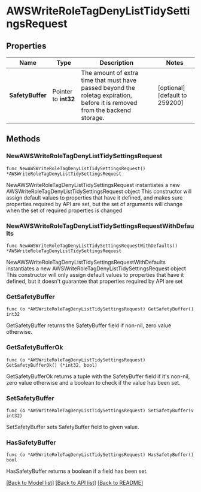 # AWSWriteRoleTagDenyListTidySettingsRequest

## Properties

Name | Type | Description | Notes
------------ | ------------- | ------------- | -------------
**SafetyBuffer** | Pointer to **int32** | The amount of extra time that must have passed beyond the roletag expiration, before it is removed from the backend storage. | [optional] [default to 259200]

## Methods

### NewAWSWriteRoleTagDenyListTidySettingsRequest

`func NewAWSWriteRoleTagDenyListTidySettingsRequest() *AWSWriteRoleTagDenyListTidySettingsRequest`

NewAWSWriteRoleTagDenyListTidySettingsRequest instantiates a new AWSWriteRoleTagDenyListTidySettingsRequest object
This constructor will assign default values to properties that have it defined,
and makes sure properties required by API are set, but the set of arguments
will change when the set of required properties is changed

### NewAWSWriteRoleTagDenyListTidySettingsRequestWithDefaults

`func NewAWSWriteRoleTagDenyListTidySettingsRequestWithDefaults() *AWSWriteRoleTagDenyListTidySettingsRequest`

NewAWSWriteRoleTagDenyListTidySettingsRequestWithDefaults instantiates a new AWSWriteRoleTagDenyListTidySettingsRequest object
This constructor will only assign default values to properties that have it defined,
but it doesn't guarantee that properties required by API are set

### GetSafetyBuffer

`func (o *AWSWriteRoleTagDenyListTidySettingsRequest) GetSafetyBuffer() int32`

GetSafetyBuffer returns the SafetyBuffer field if non-nil, zero value otherwise.

### GetSafetyBufferOk

`func (o *AWSWriteRoleTagDenyListTidySettingsRequest) GetSafetyBufferOk() (*int32, bool)`

GetSafetyBufferOk returns a tuple with the SafetyBuffer field if it's non-nil, zero value otherwise
and a boolean to check if the value has been set.

### SetSafetyBuffer

`func (o *AWSWriteRoleTagDenyListTidySettingsRequest) SetSafetyBuffer(v int32)`

SetSafetyBuffer sets SafetyBuffer field to given value.

### HasSafetyBuffer

`func (o *AWSWriteRoleTagDenyListTidySettingsRequest) HasSafetyBuffer() bool`

HasSafetyBuffer returns a boolean if a field has been set.


[[Back to Model list]](../README.md#documentation-for-models) [[Back to API list]](../README.md#documentation-for-api-endpoints) [[Back to README]](../README.md)


